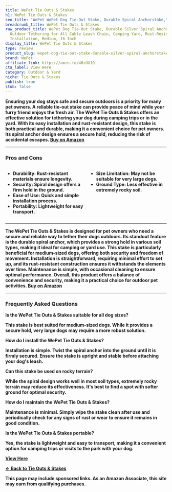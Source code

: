 ```yaml
---
title: WePet Tie Outs & Stakes
h1: WePet Tie Outs & Stakes
seo_title: "WePet WePet Dog Tie-Out Stake, Durable Spiral Anchorstake,\u2026"
breadcrumb_title: WePet Tie Outs & Stakes
raw_product_title: WePet Dog Tie-Out Stake, Durable Silver Spiral Anchorstake, Secure
  Outdoor Tethering for All Cable Leash Chain, Camping Yard, Rust-Resistant, Easy
  Installation, Medium, 16 Inch
display_title: WePet Tie Outs & Stakes
type: review
product_slug: wepet-dog-tie-out-stake-durable-silver-spiral-anchorstake-secure-outdoo-5e02a895
brand: WePet
affiliate_link: https://amzn.to/46zUX1Q
cta_label: View Here
category: Outdoor & Yard
niche: Tie Outs & Stakes
publish: true
stub: false
---
```


<div id="intro" class="full-width">
  <p><strong>Ensuring your dog stays safe and secure outdoors is a priority for many pet owners. A reliable tie-out stake can provide peace of mind while your furry friend enjoys the fresh air. The WePet Tie Outs & Stakes offers an effective solution for tethering your dog during camping trips or in the yard. With its easy installation and rust-resistant design, this stake is both practical and durable, making it a convenient choice for pet owners. Its spiral anchor design ensures a secure hold, reducing the risk of accidental escapes. <a href="https://amzn.to/46zUX1Q" rel="nofollow sponsored noopener" target="_blank"><strong>Buy on Amazon</strong></a></p>
</div>

<hr />
<h3 id="pros-cons">Pros and Cons</h3>
<div class="pc-grid" style="display:grid;grid-template-columns:1fr 1fr;gap:16px;">
  <ul>
    <li><strong>Durability:</strong> Rust-resistant materials ensure longevity.</li>
    <li><strong>Security:</strong> Spiral design offers a firm hold in the ground.</li>
    <li><strong>Ease of Use:</strong> Quick and simple installation process.</li>
    <li><strong>Portability:</strong> Lightweight for easy transport.</li>
  </ul>
  <ul>
    <li><strong>Size Limitation:</strong> May not be suitable for very large dogs.</li>
    <li><strong>Ground Type:</strong> Less effective in extremely rocky soil.</li>
  </ul>
</div>
<hr />

<div class="full-width">
  <p>The WePet Tie Outs & Stakes is designed for pet owners who need a secure and reliable way to tether their dogs outdoors. Its standout feature is the durable spiral anchor, which provides a strong hold in various soil types, making it ideal for camping or yard use. This stake is particularly beneficial for medium-sized dogs, offering both security and freedom of movement. Installation is straightforward, requiring minimal effort to set up, and its rust-resistant construction ensures it withstands the elements over time. Maintenance is simple, with occasional cleaning to ensure optimal performance. Overall, this product offers a balance of convenience and security, making it a practical choice for outdoor pet activities. <a href="https://amzn.to/46zUX1Q" rel="nofollow sponsored noopener" target="_blank"><strong>Buy on Amazon</strong></a></p>
</div>

<hr />
<h3 id="faqs">Frequently Asked Questions</h3>

<p><strong>Is the WePet Tie Outs & Stakes suitable for all dog sizes?</strong></p>
<p>This stake is best suited for medium-sized dogs. While it provides a secure hold, very large dogs may require a more robust solution.</p>

<p><strong>How do I install the WePet Tie Outs & Stakes?</strong></p>
<p>Installation is simple. Twist the spiral anchor into the ground until it is firmly secured. Ensure the stake is upright and stable before attaching your dog's leash.</p>

<p><strong>Can this stake be used on rocky terrain?</strong></p>
<p>While the spiral design works well in most soil types, extremely rocky terrain may reduce its effectiveness. It's best to find a spot with softer ground for optimal security.</p>

<p><strong>How do I maintain the WePet Tie Outs & Stakes?</strong></p>
<p>Maintenance is minimal. Simply wipe the stake clean after use and periodically check for any signs of rust or wear to ensure it remains in good condition.</p>

<p><strong>Is the WePet Tie Outs & Stakes portable?</strong></p>
<p>Yes, the stake is lightweight and easy to transport, making it a convenient option for camping trips or visits to the park with your dog.</p>
<p><a class="btn" href="https://amzn.to/46zUX1Q" target="_blank" rel="nofollow sponsored noopener">View Here</a></p>
<p><a href="/roundups/outdoor-yard/tie-outs-stakes/">← Back to Tie Outs & Stakes</a></p>
<aside class="disclosure">This page may include sponsored links. As an Amazon Associate, this site may earn from qualifying purchases.</aside>
